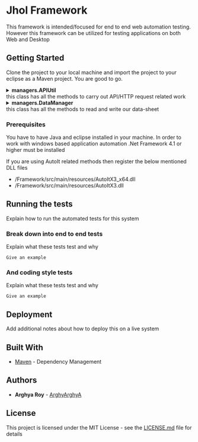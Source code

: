 # Jhol Framework

This framework is intended/focused for end to end web automation testing. However this framework can be utilized for testing applications on both Web and Desktop

## Getting Started

Clone the project to your local machine and import the project to your eclipse as a Maven project. You are good to go.

<details>
	<summary><b>managers.APIUtil</b> <br>this class has all the methods to carry out API/HTTP request related work</br></summary>
    <li>under development</li>
    <p></p>
</details>
<details>
	<summary><b>managers.DataManager</b> <br>this class has all the methods to read and write our data-sheet</br></summary>
    <ul>
    	<li><b>createFeatureFile(List&ltHashMap&ltString, String&gt&gt)</b> - creates a feature file in "src/test/resources/FunctionalTests" location from the data provided in the excel</li>
    	<li><b>readArrayList&ltString&gt)</b> - reads entire excel sheet with given filter. Filter is passed as arguments
    		<ul>
    			<li><i>Nothing</i> - no arguments is passed if we want to run all the tests marked as "Yes" in the Execute column in our datasheet</li>
    			<li><i>ALL</i> - "ALL" is passed if we want to run all the tests irrespective of the value in the Execute column
    			<li>space separated <i>TestCaseID</i> - "2 3" is passed if we want to run only 2nd and 3rd test case assuming we have 2 and 3 in our TestCaseID column</li>
    		</ul>
    	</li>
    	<li><b>write(HashMap&ltString, String&gt)</b> -writes all the test result back to data-sheet. If we need to update some values other than Status(Passed, Failed etc) we need to mention the column name in settings.Configurations file in appropriate place as well as during execution in the script we need to capture the value and pass the same as a key, value pair where key name must be same as column name as below: <br>
    	<code>put(OutPutFields.FirstResult.columnHeader, getText(Google.SearchResultText));</code>
    	</li>
    </ul>
</details>

### Prerequisites

You have to have Java and eclipse installed in your machine. 
In order to work with windows based application automation .Net Framework 4.1 or higher must be installed

If you are using AutoIt related methods then register the below mentioned DLL files
* /Framework/src/main/resources/AutoItX3_x64.dll
* /Framework/src/main/resources/AutoItX3.dll
	

## Running the tests

Explain how to run the automated tests for this system

### Break down into end to end tests

Explain what these tests test and why

```
Give an example
```

### And coding style tests

Explain what these tests test and why

```
Give an example
```

## Deployment

Add additional notes about how to deploy this on a live system

## Built With

* [Maven](https://maven.apache.org/) - Dependency Management 

## Authors

* **Arghya Roy**  - [ArghyArghyA](https://github.com/ArghyArghyA)

## License

This project is licensed under the MIT License - see the [LICENSE.md](LICENSE.md) file for details

